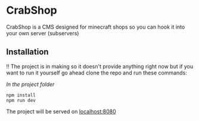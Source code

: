 # CrabShop
CrabShop is a CMS designed for minecraft shops so you can hook it into your own server (subservers)

## Installation
!! The project is in making so it doesn't provide anything right now but if you want to run it yourself go ahead clone the repo and run these commands:

*In the project folder*
```
npm install
npm run dev
```

The project will be served on [localhost:8080](http://localhost:8080)